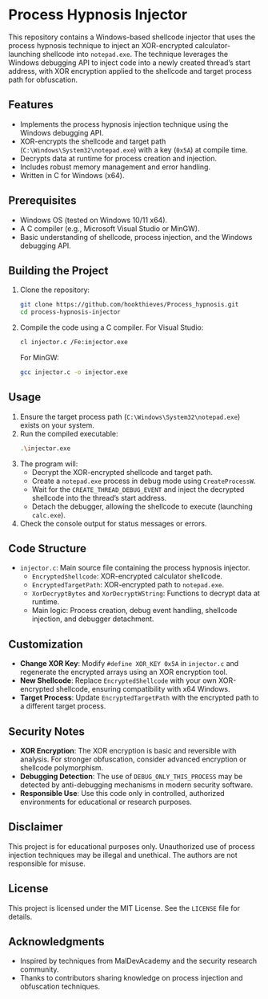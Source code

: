# Process Hypnosis Injector

This repository contains a Windows-based shellcode injector that uses the process hypnosis technique to inject an XOR-encrypted calculator-launching shellcode into `notepad.exe`. The technique leverages the Windows debugging API to inject code into a newly created thread’s start address, with XOR encryption applied to the shellcode and target process path for obfuscation.

## Features
- Implements the process hypnosis injection technique using the Windows debugging API.
- XOR-encrypts the shellcode and target path (`C:\Windows\System32\notepad.exe`) with a key (`0x5A`) at compile time.
- Decrypts data at runtime for process creation and injection.
- Includes robust memory management and error handling.
- Written in C for Windows (x64).

## Prerequisites
- Windows OS (tested on Windows 10/11 x64).
- A C compiler (e.g., Microsoft Visual Studio or MinGW).
- Basic understanding of shellcode, process injection, and the Windows debugging API.

## Building the Project
1. Clone the repository:
   ```bash
   git clone https://github.com/hookthieves/Process_hypnosis.git
   cd process-hypnosis-injector
   ```
2. Compile the code using a C compiler. For Visual Studio:
   ```bash
   cl injector.c /Fe:injector.exe
   ```
   For MinGW:
   ```bash
   gcc injector.c -o injector.exe
   ```

## Usage
1. Ensure the target process path (`C:\Windows\System32\notepad.exe`) exists on your system.
2. Run the compiled executable:
   ```bash
   .\injector.exe
   ```
3. The program will:
   - Decrypt the XOR-encrypted shellcode and target path.
   - Create a `notepad.exe` process in debug mode using `CreateProcessW`.
   - Wait for the `CREATE_THREAD_DEBUG_EVENT` and inject the decrypted shellcode into the thread’s start address.
   - Detach the debugger, allowing the shellcode to execute (launching `calc.exe`).
4. Check the console output for status messages or errors.

## Code Structure
- `injector.c`: Main source file containing the process hypnosis injector.
  - `EncryptedShellcode`: XOR-encrypted calculator shellcode.
  - `EncryptedTargetPath`: XOR-encrypted path to `notepad.exe`.
  - `XorDecryptBytes` and `XorDecryptWString`: Functions to decrypt data at runtime.
  - Main logic: Process creation, debug event handling, shellcode injection, and debugger detachment.

## Customization
- **Change XOR Key**: Modify `#define XOR_KEY 0x5A` in `injector.c` and regenerate the encrypted arrays using an XOR encryption tool.
- **New Shellcode**: Replace `EncryptedShellcode` with your own XOR-encrypted shellcode, ensuring compatibility with x64 Windows.
- **Target Process**: Update `EncryptedTargetPath` with the encrypted path to a different target process.

## Security Notes
- **XOR Encryption**: The XOR encryption is basic and reversible with analysis. For stronger obfuscation, consider advanced encryption or shellcode polymorphism.
- **Debugging Detection**: The use of `DEBUG_ONLY_THIS_PROCESS` may be detected by anti-debugging mechanisms in modern security software.
- **Responsible Use**: Use this code only in controlled, authorized environments for educational or research purposes.

## Disclaimer
This project is for educational purposes only. Unauthorized use of process injection techniques may be illegal and unethical. The authors are not responsible for misuse.

## License
This project is licensed under the MIT License. See the `LICENSE` file for details.

## Acknowledgments
- Inspired by techniques from MalDevAcademy and the security research community.
- Thanks to contributors sharing knowledge on process injection and obfuscation techniques.
